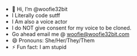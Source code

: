 - 👋 Hi, I’m @woofie32bit
- I Literally code sutff
- I Am also a voice actor
- I do NOT give consent for my voice to be cloned.
- Go ahead email me @ woofie@woofie32bit.com
- 😄 Pronouns: She/Her/They/Them
- ⚡ Fun fact: I am stupid
